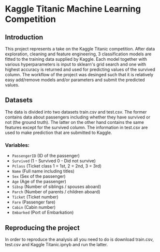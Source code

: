 # Kaggle Titanic Machine Learning Competition

## Introduction
This project represents a take on the Kaggle Titanic competition. After data exploration, cleaning and feature engineering, 3 classification models are fitted to the training data supplied by Kaggle. Each model together with various hyperparameters is input to sklearn's grid search and one with highest accuracy is returned and used for predicting values of the survived column. The workflow of the project was desinged such that it is relatively easy add/remove models and/or parameters and submit the predicted values.

## Datasets
The data is divided into two datasets train.csv and test.csv. The former contains data about passengers including whether they have survived or not (the ground truth). The latter on the other hand contains the same features except for the survived column. The information in test.csv are used to make prediction that are submitted to Kaggle.

### Variables:
- `PassengerID` (ID of the passenger)
- `Survived` (1 - Survived 0 - Did not survive)
- `Pclass`	(Ticket class	1 = 1st, 2 = 2nd, 3 = 3rd)
- `Name` (Full name including titles)
- `Sex` (Sex of the passenger)
- `Age` (Age of the passenger)
- `Sibsp` (Number of siblings / spouses aboard)
- `Parch` (Number of parents / children aboard)
- `Ticket` (Ticket number)
- `Fare` (Passenger fare)
- `Cabin` (Cabin number)
- `Embarked` (Port of Embarkation)

## Reproducing the project
In order to reproduce the analysis all you need to do is download train.csv, test.csv and Kaggle Titanic.ipnyb and run the latter.
